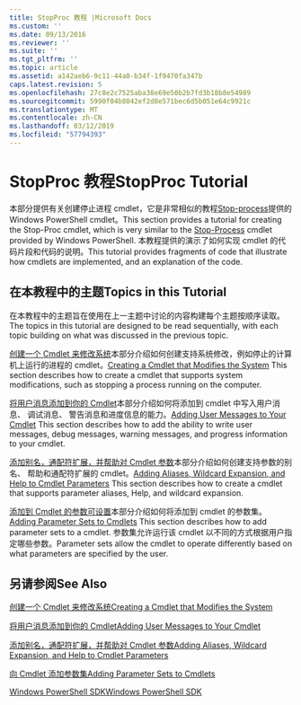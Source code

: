 ```yaml
---
title: StopProc 教程 |Microsoft Docs
ms.custom: ''
ms.date: 09/13/2016
ms.reviewer: ''
ms.suite: ''
ms.tgt_pltfrm: ''
ms.topic: article
ms.assetid: a142aeb6-9c11-44a0-b34f-1f9470fa347b
caps.latest.revision: 5
ms.openlocfilehash: 27c8e2c7525aba38e69e50b2b7fd3b18b8e54989
ms.sourcegitcommit: 5990f04b8042ef2d8e571bec6d5b051e64c9921c
ms.translationtype: MT
ms.contentlocale: zh-CN
ms.lasthandoff: 03/12/2019
ms.locfileid: "57794393"
---
```

# <a name="stopproc-tutorial"></a><span data-ttu-id="faf16-102">StopProc 教程</span><span class="sxs-lookup"><span data-stu-id="faf16-102">StopProc Tutorial</span></span>

<span data-ttu-id="faf16-103">本部分提供有关创建停止进程 cmdlet，它是非常相似的教程[Stop-process](/powershell/module/Microsoft.PowerShell.Management/Stop-Process)提供的 Windows PowerShell cmdlet。</span><span class="sxs-lookup"><span data-stu-id="faf16-103">This section provides a tutorial for creating the Stop-Proc cmdlet, which is very similar to the [Stop-Process](/powershell/module/Microsoft.PowerShell.Management/Stop-Process) cmdlet provided by Windows PowerShell.</span></span> <span data-ttu-id="faf16-104">本教程提供的演示了如何实现 cmdlet 的代码片段和代码的说明。</span><span class="sxs-lookup"><span data-stu-id="faf16-104">This tutorial provides fragments of code that illustrate how cmdlets are implemented, and an explanation of the code.</span></span>

## <a name="topics-in-this-tutorial"></a><span data-ttu-id="faf16-105">在本教程中的主题</span><span class="sxs-lookup"><span data-stu-id="faf16-105">Topics in this Tutorial</span></span>

<span data-ttu-id="faf16-106">在本教程中的主题旨在使用在上一主题中讨论的内容构建每个主题按顺序读取。</span><span class="sxs-lookup"><span data-stu-id="faf16-106">The topics in this tutorial are designed to be read sequentially, with each topic building on what was discussed in the previous topic.</span></span>

<span data-ttu-id="faf16-107">[创建一个 Cmdlet 来修改系统](./creating-a-cmdlet-that-modifies-the-system.md)本部分介绍如何创建支持系统修改，例如停止的计算机上运行的进程的 cmdlet。</span><span class="sxs-lookup"><span data-stu-id="faf16-107">[Creating a Cmdlet that Modifies the System](./creating-a-cmdlet-that-modifies-the-system.md) This section describes how to create a cmdlet that supports system modifications, such as stopping a process running on the computer.</span></span>

<span data-ttu-id="faf16-108">[将用户消息添加到你的 Cmdlet](./adding-user-messages-to-your-cmdlet.md)本部分介绍如何将添加到 cmdlet 中写入用户消息、 调试消息、 警告消息和进度信息的能力。</span><span class="sxs-lookup"><span data-stu-id="faf16-108">[Adding User Messages to Your Cmdlet](./adding-user-messages-to-your-cmdlet.md) This section describes how to add the ability to write user messages, debug messages, warning messages, and progress information to your cmdlet.</span></span>

<span data-ttu-id="faf16-109">[添加别名，通配符扩展，并帮助对 Cmdlet 参数](./adding-aliases-wildcard-expansion-and-help-to-cmdlet-parameters.md)本部分介绍如何创建支持参数的别名、 帮助和通配符扩展的 cmdlet。</span><span class="sxs-lookup"><span data-stu-id="faf16-109">[Adding Aliases, Wildcard Expansion, and Help to Cmdlet Parameters](./adding-aliases-wildcard-expansion-and-help-to-cmdlet-parameters.md) This section describes how to create a cmdlet that supports parameter aliases, Help, and wildcard expansion.</span></span>

<span data-ttu-id="faf16-110">[添加到 Cmdlet 的参数可设置](./adding-parameter-sets-to-a-cmdlet.md)本部分介绍如何将添加到 cmdlet 的参数集。</span><span class="sxs-lookup"><span data-stu-id="faf16-110">[Adding Parameter Sets to Cmdlets](./adding-parameter-sets-to-a-cmdlet.md) This section describes how to add parameter sets to a cmdlet.</span></span> <span data-ttu-id="faf16-111">参数集允许运行该 cmdlet 以不同的方式根据用户指定哪些参数。</span><span class="sxs-lookup"><span data-stu-id="faf16-111">Parameter sets allow the cmdlet to operate differently based on what parameters are specified by the user.</span></span>

## <a name="see-also"></a><span data-ttu-id="faf16-112">另请参阅</span><span class="sxs-lookup"><span data-stu-id="faf16-112">See Also</span></span>

[<span data-ttu-id="faf16-113">创建一个 Cmdlet 来修改系统</span><span class="sxs-lookup"><span data-stu-id="faf16-113">Creating a Cmdlet that Modifies the System</span></span>](./creating-a-cmdlet-that-modifies-the-system.md)

[<span data-ttu-id="faf16-114">将用户消息添加到你的 Cmdlet</span><span class="sxs-lookup"><span data-stu-id="faf16-114">Adding User Messages to Your Cmdlet</span></span>](./adding-user-messages-to-your-cmdlet.md)

[<span data-ttu-id="faf16-115">添加别名，通配符扩展，并帮助对 Cmdlet 参数</span><span class="sxs-lookup"><span data-stu-id="faf16-115">Adding Aliases, Wildcard Expansion, and Help to Cmdlet Parameters</span></span>](./adding-aliases-wildcard-expansion-and-help-to-cmdlet-parameters.md)

[<span data-ttu-id="faf16-116">向 Cmdlet 添加参数集</span><span class="sxs-lookup"><span data-stu-id="faf16-116">Adding Parameter Sets to Cmdlets</span></span>](./adding-parameter-sets-to-a-cmdlet.md)

[<span data-ttu-id="faf16-117">Windows PowerShell SDK</span><span class="sxs-lookup"><span data-stu-id="faf16-117">Windows PowerShell SDK</span></span>](../windows-powershell-reference.md)
